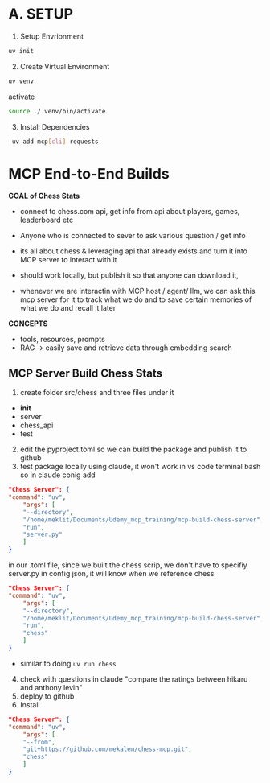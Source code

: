 # A. SETUP

1. Setup Envrionment

``` bash
uv init
```

2. Create Virtual Environment
``` bash
uv venv
```

activate 
```bash
source ./.venv/bin/activate
```

3. Install Dependencies


``` bash
 uv add mcp[cli] requests

```

# MCP End-to-End Builds

**GOAL of Chess Stats**
- connect to chess.com api, get info from api about players, games, leaderboard etc
- Anyone who is connected to sever to ask various question / get info
- its all about chess & leveraging api that already exists and turn it into MCP server to interact with it 

- should work locally, but publish it so that anyone can download it,

- whenever we are interactin with MCP host / agent/ llm, we can ask this mcp server for it to track what we do and to save certain memories of what we do and recall it later

**CONCEPTS**
- tools, resources, prompts
- RAG -> easily save and retrieve data through embedding search

## MCP Server Build Chess Stats
1. create folder src/chess and three files under it
- __init__
- server
- chess_api
- test
2. edit the pyproject.toml so we can build the package and publish it to github
3. test package locally using claude, it won't work in vs code terminal bash
so in claude conig add 
``` json
"Chess Server": {
"command": "uv",
    "args": [
    "--directory",
    "/home/meklit/Documents/Udemy_mcp_training/mcp-build-chess-server",
    "run",
    "server.py"
    ]
}
```

in our .toml file, since we built the chess scrip, we don't have to specifiy server.py in config json, it will know when we reference chess
``` json
"Chess Server": {
"command": "uv",
    "args": [
    "--directory",
    "/home/meklit/Documents/Udemy_mcp_training/mcp-build-chess-server",
    "run",
    "chess"
    ]
}
```
- similar to doing `uv run chess`

4. check with questions in claude
"compare the ratings between hikaru and anthony levin"
5. deploy to github
6. Install
``` json
"Chess Server": {
"command": "uv",
    "args": [
    "--from",
    "git+https://github.com/mekalem/chess-mcp.git",
    "chess"
    ]
}

```